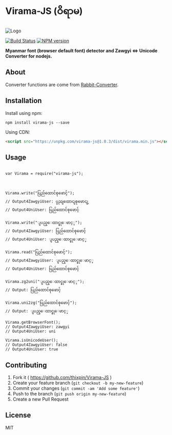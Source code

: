 # Virama-JS (ဝိရာမ)

![Logo](https://www.mmunicode.org/wp-content/uploads/2017/07/mua_small.png)

[![Build Status](https://travis-ci.org/thixpin/Virama-JS.svg?branch=master)](https://travis-ci.org/thixpin/Virama-JS)
[![NPM version](https://img.shields.io/npm/v/virama-js.svg)](https://www.npmjs.com/package/virama-js)


**Myanmar font (browser default font) detector and Zawgyi <=> Unicode Converter for nodejs.**

## About

Converter functions are come from [Rabbit-Converter](https://github.com/Rabbit-Converter/Rabbit-Node).


## Installation

Install using npm:

```node
npm install virama-js --save
```

Using CDN:

```html
<script src="https://unpkg.com/virama-js@1.0.3/dist/virama.min.js"></script>
```

## Usage

```node

var Virama = require("virama-js");



Virama.write("ပြည်ထောင်စုဖောင့်");
// Output4ZawgyiUser: ပွညျထောငျစုဖောငျ့ 
// Output4UniUser: ပြည်ထောင်စုဖောင့်

Virama.write("ျပည္ေထာင္စုေဖာင့္");
// Output4ZawgyiUser: ပြည်ထောင်စုဖောင့်
// Output4UniUser: ျပည္ေထာင္စုေဖာင့္

Virama.read("ပြည်ထောင်စုဖောင့်");
// Output4ZawgyiUser: ျပည္ေထာင္စုေဖာင့္
// Output4UniUser: ပြည်ထောင်စုဖောင့်

Virama.zg2uni("ျပည္ေထာင္စုေဖာင့္");
// Output: ပြည်ထောင်စုဖောင့်

Virama.uni2zg("ပြည်ထောင်စုဖောင့်");
// Output: ျပည္ေထာင္စုေဖာင့္

Virama.getBrowserFont();
// Output4ZawgyiUser: zawgyi
// Output4UniUser: uni

Virama.isUnicodeUser();
// Output4ZawgyiUser: false
// Output4UniUser: true

```

## Contributing

1. Fork it ( https://github.com/thixpin/Virama-JS )
2. Create your feature branch (`git checkout -b my-new-feature`)
3. Commit your changes (`git commit -am 'Add some feature'`)
4. Push to the branch (`git push origin my-new-feature`)
5. Create a new Pull Request

## License

MIT
